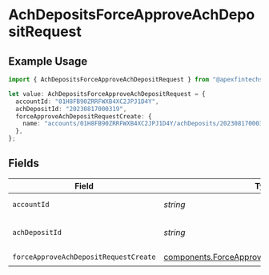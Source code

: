 # AchDepositsForceApproveAchDepositRequest

## Example Usage

```typescript
import { AchDepositsForceApproveAchDepositRequest } from "@apexfintechsolutions/ascend-sdk/models/operations";

let value: AchDepositsForceApproveAchDepositRequest = {
  accountId: "01H8FB90ZRRFWXB4XC2JPJ1D4Y",
  achDepositId: "20230817000319",
  forceApproveAchDepositRequestCreate: {
    name: "accounts/01H8FB90ZRRFWXB4XC2JPJ1D4Y/achDeposits/20230817000319",
  },
};
```

## Fields

| Field                                                                                                            | Type                                                                                                             | Required                                                                                                         | Description                                                                                                      | Example                                                                                                          |
| ---------------------------------------------------------------------------------------------------------------- | ---------------------------------------------------------------------------------------------------------------- | ---------------------------------------------------------------------------------------------------------------- | ---------------------------------------------------------------------------------------------------------------- | ---------------------------------------------------------------------------------------------------------------- |
| `accountId`                                                                                                      | *string*                                                                                                         | :heavy_check_mark:                                                                                               | The account id.                                                                                                  | 01H8FB90ZRRFWXB4XC2JPJ1D4Y                                                                                       |
| `achDepositId`                                                                                                   | *string*                                                                                                         | :heavy_check_mark:                                                                                               | The achDeposit id.                                                                                               | 20230817000319                                                                                                   |
| `forceApproveAchDepositRequestCreate`                                                                            | [components.ForceApproveAchDepositRequestCreate](../../models/components/forceapproveachdepositrequestcreate.md) | :heavy_check_mark:                                                                                               | N/A                                                                                                              |                                                                                                                  |